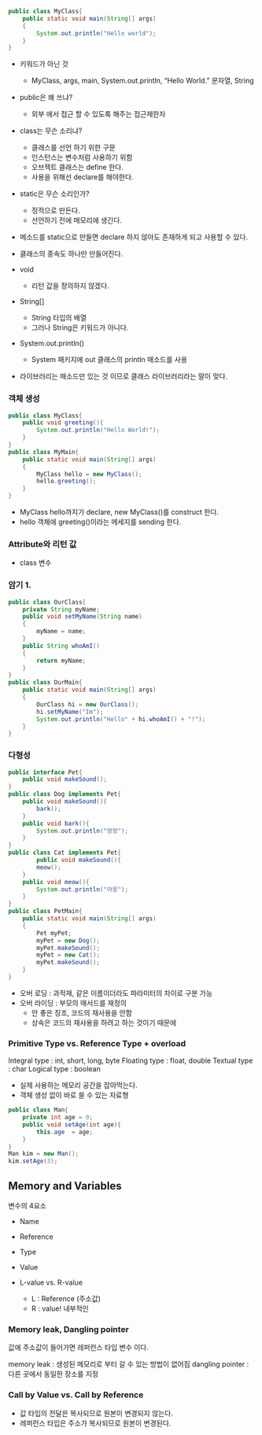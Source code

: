 ```Java
public class MyClass{
	public static void main(String[] args)
	{
		System.out.println("Hello world");
	}
}
```
- 키워드가 아닌 것
    
    - MyClass, args, main, System.out.println, “Hello World.” 문자열, String
    
      
    
- public은 왜 쓰냐?
    - 외부 에서 접근 할 수 있도록 해주는 접근제한자
  
- class는 무슨 소리냐?
    - 클래스를 선언 하기 위한 구문
    - 인스턴스는 변수처럼 사용하기 위함
    - 오브젝트 클래스는 define 한다.
    - 사용을 위해선 declare를 해야한다.
  
- static은 무슨 소리인가?
    - 정적으로 만든다.
    - 선언하기 전에 메모리에 생긴다.
  
- 메소드를 static으로 만들면 declare 하지 않아도 존재하게 되고 사용할 수 있다.
- 클래스의 종속도 하나만 만들어진다.
  
- void
    - 리턴 값을 정의하지 않겠다.
  
- String[]
    - String 타입의 배열
    - 그러나 String은 키워드가 아니다.
  
- System.out.println()
    - System 패키지에 out 클래스의 println 매소드를 사용
  
- 라이브러리는 매소드만 있는 것 이므로 클래스 라이브러리라는 말이 맞다.
  
### 객체 생성
```Java
public class MyClass{
	public void greeting(){
		System.out.println("Hello World!");
	}
}
public class MyMain{
	public static void main(String[] args)
	{
		MyClass hello = new MyClass();
		hello.greeting();
	}
}
```
- MyClass hello까지가 declare, new MyClass()를 construct 한다.
- hello 객체에 greeting()이라는 메세지를 sending 한다.
  
### Attribute와 리턴 값
- class 변수
  
### 암기 1.
```Java
public class OurClass{
	private String myName;
	public void setMyName(String name)
	{
		myName = name;
	}
	public String whoAmI()
	{
		return myName;
	}
}
public class OurMain{
	public static void main(String[] args)
	{
		OurClass hi = new OurClass();
		hi.setMyName("Im");
		System.out.println("Hello" + hi.whoAmI() + "!");
	}
}
```
  
### 다형성
```Java
public interface Pet{
	public void makeSound();
}
public class Dog implements Pet{
	public void makeSound(){
		bark();
	}
	public void bark(){
		System.out.println("멍멍");
	}
}
public class Cat implements Pet{
		public void makeSound(){
		meow();
	}
	public void meow(){
		System.out.println("야옹");
	}
}
public class PetMain{
	public static void main(String[] args)
	{
		Pet myPet;
		myPet = new Dog();
		myPet.makeSound();
		myPet = new Cat();
		myPet.makeSound();
	}
}
```
- 오버 로딩 : 과적재, 같은 이름이더라도 파라미터의 차이로 구분 가능
- 오버 라이딩 : 부모의 매서드를 재정의
    - 안 좋은 징조, 코드의 재사용을 안함
    - 상속은 코드의 재사용을 하려고 하는 것이기 때문에
  
### Primitive Type vs. Reference Type + overload
Integral type : int, short, long, byte
Floating type : float, double
Textual type : char
Logical type : boolean
- 실제 사용하는 메모리 공간을 잡아먹는다.
- 객체 생성 없이 바로 쓸 수 있는 자료형
  
```Java
public class Man{
	private int age = 0;
	public void setAge(int age){
		this.age  = age;
	}
}
Man kim = new Man();
kim.setAge(3);
```
  
  
## Memory and Variables
변수의 4요소
- Name
- Reference
- Type
- Value
  
- L-value vs. R-value
    - L : Reference (주소값)
    - R : value! 내부적인
  
### Memory leak, Dangling pointer
값에 주소값이 들어가면 레퍼런스 타입 변수 이다.
  
memory leak : 생성된 메모리로 부터 갈 수 있는 방법이 없어짐
dangling pointer : 다른 곳에서 동일한 장소를 지정
  
### Call by Value vs. Call by Reference
- 값 타입의 전달은 복사되므로 원본이 변경되지 않는다.
- 레퍼런스 타입은 주소가 복사되므로 원본이 변경된다.